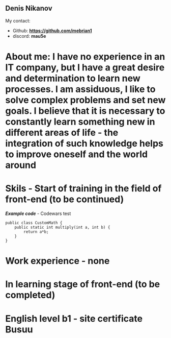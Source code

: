 Denis Nikanov
---
My contact:
* Github: **https://github.com/mebrian1**
* discord: **mau5e**

About me:
I have no experience in an IT company, but I have a great desire and determination to learn new processes. I am assiduous, I like to solve complex problems and set new goals.
I believe that it is necessary to constantly learn something new in different areas of life - the integration of such knowledge helps to improve oneself and the world around
===
Skils - Start of training in the field of front-end (to be continued)
===
***Example code*** - Codewars test
```
public class CustomMath {
    public static int multiply(int a, int b) {
        return a*b;
    }
}
```
Work experience - none
===
In learning stage of front-end (to be completed)
===
English level b1 - site certificate Busuu
===